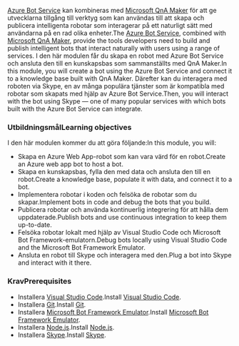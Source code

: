 <span data-ttu-id="cc5ee-101">[Azure Bot Service](https://azure.microsoft.com/en*us/services/bot*service/) kan kombineras med [Microsoft QnA Maker](https://www.qnamaker.ai/) för att ge utvecklarna tillgång till verktyg som kan användas till att skapa och publicera intelligenta robotar som interagerar på ett naturligt sätt med användarna på en rad olika enheter.</span><span class="sxs-lookup"><span data-stu-id="cc5ee-101">The [Azure Bot Service](https://azure.microsoft.com/en*us/services/bot*service/), combined with [Microsoft QnA Maker](https://www.qnamaker.ai/), provide the tools developers need to build and publish intelligent bots that interact naturally with users using a range of services.</span></span> <span data-ttu-id="cc5ee-102">I den här modulen får du skapa en robot med Azure Bot Service och ansluta den till en kunskapsbas som sammanställts med QnA Maker.</span><span class="sxs-lookup"><span data-stu-id="cc5ee-102">In this module, you will create a bot using the Azure Bot Service and connect it to a knowledge base built with QnA Maker.</span></span> <span data-ttu-id="cc5ee-103">Därefter kan du interagera med roboten via Skype, en av många populära tjänster som är kompatibla med robotar som skapats med hjälp av Azure Bot Service.</span><span class="sxs-lookup"><span data-stu-id="cc5ee-103">Then, you will interact with the bot using Skype — one of many popular services with which bots built with the Azure Bot Service can integrate.</span></span>

### <a name="learning-objectives"></a><span data-ttu-id="cc5ee-104">Utbildningsmål</span><span class="sxs-lookup"><span data-stu-id="cc5ee-104">Learning objectives</span></span>

<span data-ttu-id="cc5ee-105">I den här modulen kommer du att göra följande:</span><span class="sxs-lookup"><span data-stu-id="cc5ee-105">In this module, you will:</span></span>

- <span data-ttu-id="cc5ee-106">Skapa en Azure Web App-robot som kan vara värd för en robot.</span><span class="sxs-lookup"><span data-stu-id="cc5ee-106">Create an Azure web app bot to host a bot.</span></span>
- <span data-ttu-id="cc5ee-107">Skapa en kunskapsbas, fylla den med data och ansluta den till en robot.</span><span class="sxs-lookup"><span data-stu-id="cc5ee-107">Create a knowledge base, populate it with data, and connect it to a bot.</span></span>
- <span data-ttu-id="cc5ee-108">Implementera robotar i koden och felsöka de robotar som du skapar.</span><span class="sxs-lookup"><span data-stu-id="cc5ee-108">Implement bots in code and debug the bots that you build.</span></span>
- <span data-ttu-id="cc5ee-109">Publicera robotar och använda kontinuerlig integrering för att hålla dem uppdaterade.</span><span class="sxs-lookup"><span data-stu-id="cc5ee-109">Publish bots and use continuous integration to keep them up-to-date.</span></span>
- <span data-ttu-id="cc5ee-110">Felsöka robotar lokalt med hjälp av Visual Studio Code och Microsoft Bot Framework-emulatorn.</span><span class="sxs-lookup"><span data-stu-id="cc5ee-110">Debug bots locally using Visual Studio Code and the Microsoft Bot Framework Emulator.</span></span>
- <span data-ttu-id="cc5ee-111">Ansluta en robot till Skype och interagera med den.</span><span class="sxs-lookup"><span data-stu-id="cc5ee-111">Plug a bot into Skype and interact with it there.</span></span>

### <a name="prerequisites"></a><span data-ttu-id="cc5ee-112">Krav</span><span class="sxs-lookup"><span data-stu-id="cc5ee-112">Prerequisites</span></span>

- <span data-ttu-id="cc5ee-113">Installera [Visual Studio Code](http://code.visualstudio.com).</span><span class="sxs-lookup"><span data-stu-id="cc5ee-113">Install [Visual Studio Code](http://code.visualstudio.com).</span></span>
- <span data-ttu-id="cc5ee-114">Installera [Git](https://git-scm.com).</span><span class="sxs-lookup"><span data-stu-id="cc5ee-114">Install [Git](https://git-scm.com).</span></span>
- <span data-ttu-id="cc5ee-115">Installera [Microsoft Bot Framework Emulator](https://emulator.botframework.com/).</span><span class="sxs-lookup"><span data-stu-id="cc5ee-115">Install [Microsoft Bot Framework Emulator](https://emulator.botframework.com/).</span></span>
- <span data-ttu-id="cc5ee-116">Installera [Node.js](https://nodejs.org).</span><span class="sxs-lookup"><span data-stu-id="cc5ee-116">Install [Node.js](https://nodejs.org).</span></span>
- <span data-ttu-id="cc5ee-117">Installera [Skype](https://www.skype.com/en/download-skype/skype-for-computer/).</span><span class="sxs-lookup"><span data-stu-id="cc5ee-117">Install [Skype](https://www.skype.com/en/download-skype/skype-for-computer/).</span></span>